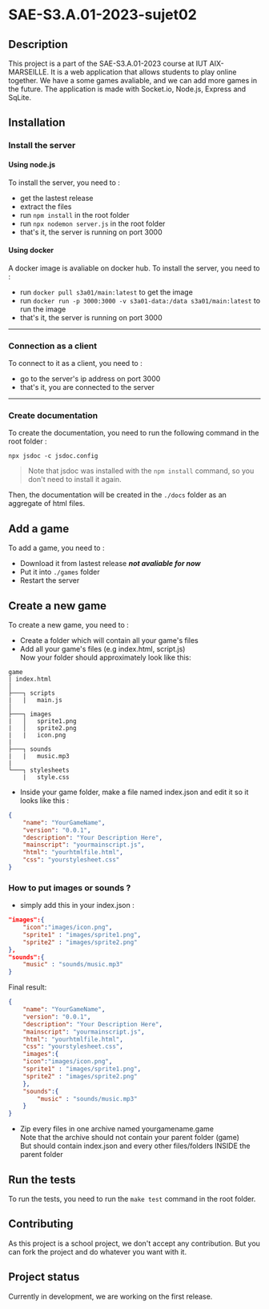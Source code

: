 # SAE-S3.A.01-2023-sujet02


## Description
This project is a part of the SAE-S3.A.01-2023 course at IUT AIX-MARSEILLE. It is a web application that allows students to play online together. We have a some games avaliable, and we can add more games in the future. The application is made with Socket.io, Node.js, Express and SqLite.


## Installation

### Install the server

#### Using node.js

To install the server, you need to :
- get the lastest release
- extract the files
- run `npm install` in the root folder
- run `npx nodemon server.js` in the root folder
- that's it, the server is running on port 3000

#### Using docker

A docker image is avaliable on docker hub. To install the server, you need to :
- run `docker pull s3a01/main:latest` to get the image
- run `docker run -p 3000:3000 -v s3a01-data:/data s3a01/main:latest` to run the image
- that's it, the server is running on port 3000

---
### Connection as a client

To connect to it as a client, you need to :
- go to the server's ip address on port 3000
- that's it, you are connected to the server

---
### Create documentation
To create the documentation, you need to run the following command in the root folder :

`npx jsdoc -c jsdoc.config`

> Note that jsdoc was installed with the `npm install` command, so you don't need to install it again.

Then,
the documentation will be created in the `./docs` folder as an aggregate of html files.

## Add a game
To add a game, you need to :
- Download it from lastest release ***not avaliable for now***
- Put it into `./games` folder
- Restart the server

## Create a new game
To create a new game, you need to :
- Create a folder which will contain all your game's files
- Add all your game's files (e.g index.html, script.js) </br>
Now your folder should approximately look like this:
```
game
| index.html
│
├───┐ scripts
|   |   main.js
│   
├───┐ images
|   │   sprite1.png
|   │   sprite2.png
|   |   icon.png
|
├───┐ sounds
|   |   music.mp3
|
└───┐ stylesheets
    |   style.css
```
- Inside your game folder, make a file named index.json and edit it so it looks like this :
```json
{
    "name": "YourGameName",
    "version": "0.0.1",
    "description": "Your Description Here",
    "mainscript": "yourmainscript.js",
    "html": "yourhtmlfile.html",
    "css": "yourstylesheet.css"
}
```

### How to put images or sounds ?
- simply add this in your index.json :
```json
"images":{
    "icon":"images/icon.png",
    "sprite1" : "images/sprite1.png",
    "sprite2" : "images/sprite2.png"
},
"sounds":{
    "music" : "sounds/music.mp3"
}
```

Final result: 
```json
{
    "name": "YourGameName",
    "version": "0.0.1",
    "description": "Your Description Here",
    "mainscript": "yourmainscript.js",
    "html": "yourhtmlfile.html",
    "css": "yourstylesheet.css",
    "images":{
    "icon":"images/icon.png",
    "sprite1" : "images/sprite1.png",
    "sprite2" : "images/sprite2.png"
    },
    "sounds":{
        "music" : "sounds/music.mp3"
    }
}
```

- Zip every files in one archive named yourgamename.game </br>
Note that the archive should not contain your parent folder (game) </br> But should contain index.json and every other files/folders INSIDE the parent folder


## Run the tests
To run the tests, you need to run the `make test` command in the root folder.


## Contributing
As this project is a school project, we don't accept any contribution. But you can fork the project and do whatever you want with it.

## Project status
Currently in development, we are working on the first release.